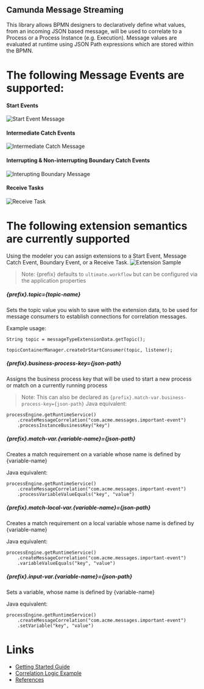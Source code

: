 ## Camunda Message Streaming

This library allows BPMN designers to declaratively define what values, from an incoming JSON based message, will be used to correlate to a Process or a Process Instance (e.g. Execution).  Message values are evaluated at runtime using JSON Path expressions which are stored within the BPMN.

The following Message Events are supported:
=====
#### Start Events
![Start Event Message](docs/images/start-message.png "Start Event Message")

#### Intermediate Catch Events
![Intermediate Catch Message](docs/images/intermediate-catch.png "Intermediate Catch Message")

#### Interrupting & Non-interrupting Boundary Catch Events
![Interupting Boundary Message](docs/images/interupting-boundary.png "Interupting Boundary Message")

#### Receive Tasks
![Receive Task](docs/images/receive-task.png "Receive Task")


The following extension semantics are currently supported
====== 
Using the modeler you can assign extensions to a 
Start Event, Message Catch Event, Boundary Event, or a Receive Task.
![Extension Sample](docs/images/extension-example.png "Extension Sample")
> Note: {prefix} defaults to `ultimate.workflow` but can be configured via the application properties

##### {prefix}.topic={topic-name}
Sets the topic value you wish to save with the extension data, 
to be used for message consumers to establish connections for correlation messages.

Example usage: 
```
String topic = messageTypeExtensionData.getTopic();

topicContainerManager.createOrStartConsumer(topic, listener);
```



##### {prefix}.business-process-key={json-path}
Assigns the business process key that will be used to start a new process or match on a currently running process
> Note: This can also be declared as `{prefix}.match-var.business-process-key={json-path}`
Java equivalent:
```
processEngine.getRuntimeService()
    .createMessageCorrelation("com.acme.messages.important-event")
    .processInstanceBusinessKey("key")
```

##### {prefix}.match-var.{variable-name}={json-path}
Creates a match requirement on a variable whose name is defined by {variable-name}

Java equivalent:
```
processEngine.getRuntimeService()
    .createMessageCorrelation("com.acme.messages.important-event")
    .processVariableValueEquals("key", "value")
```         

##### {prefix}.match-local-var.{variable-name}={json-path}
Creates a match requirement on a local variable whose name is defined by {variable-name}

Java equivalent:
```
processEngine.getRuntimeService()
    .createMessageCorrelation("com.acme.messages.important-event")
    .variableValueEquals("key", "value")
```

##### {prefix}.input-var.{variable-name}={json-path}
Sets a variable, whose name is defined by {variable-name}

Java equivalent:
```
processEngine.getRuntimeService()
    .createMessageCorrelation("com.acme.messages.important-event")
    .setVariable("key", "value")
```


Links
=====
* [Getting Started Guide](docs/GET_STARTED.md)
* [Correlation Logic Example](docs/correlation-logic-example.md)
* [References](docs/REFERENCES.md)
